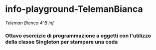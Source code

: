 # info-playground-TelemanBianca
_Teleman Bianca 4^B inf_
### Ottavo esercizio di programmazione a oggetti con l'utilizzo della classe Singleton per stampare una coda
